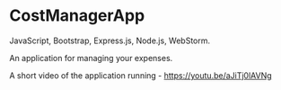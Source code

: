 # CostManagerApp
JavaScript, Bootstrap, Express.js, Node.js, WebStorm.

An application for managing your expenses.

A short video of the application running - https://youtu.be/aJiTj0lAVNg
